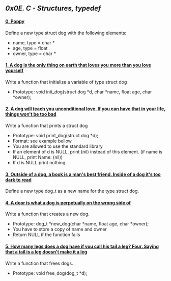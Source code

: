 ## *0x0E. C - Structures, typedef*

#### [0. Poppy](dog.h)

Define a new type struct dog with the following elements:

- name, type = char *
- age, type = float
- owner, type = char *

#### [1. A dog is the only thing on earth that loves you more than you love yourself](1-init_dog.c)

Write a function that initialize a variable of type struct dog

- Prototype: void init_dog(struct dog *d, char *name, float age, char *owner);

#### [2. A dog will teach you unconditional love. If you can have that in your life, things won't be too bad](2-print_dog.c)

Write a function that prints a struct dog

- Prototype: void print_dog(struct dog *d);
- Format: see example bellow
- You are allowed to use the standard library
- If an element of d is NULL, print (nil) instead of this element. (if name is NULL, print Name: (nil))
- If d is NULL print nothing.

#### [3. Outside of a dog, a book is a man's best friend. Inside of a dog it's too dark to read](dog.h)

Define a new type dog_t as a new name for the type struct dog.

#### [4. A door is what a dog is perpetually on the wrong side of](4-new_dog.c)

Write a function that creates a new dog.

- Prototype: dog_t *new_dog(char *name, float age, char *owner);
- You have to store a copy of name and owner
- Return NULL if the function fails

#### [5. How many legs does a dog have if you call his tail a leg? Four. Saying that a tail is a leg doesn't make it a leg](5-free_dog.c)

Write a function that frees dogs.

- Prototype: void free_dog(dog_t *d);

